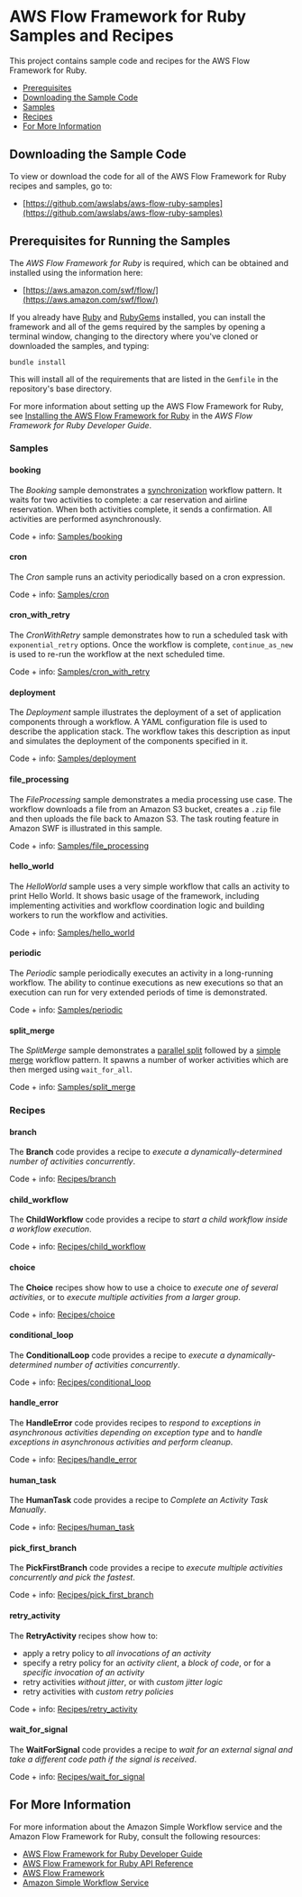 AWS Flow Framework for Ruby Samples and Recipes
===============================================

This project contains sample code and recipes for the AWS Flow Framework
for Ruby.

-   [Prerequisites](#prerequisites)
-   [Downloading the Sample Code](#downloading-the-sample-code)
-   [Samples](#samples)
-   [Recipes](#recipes)
-   [For More Information](#for-more-information)

Downloading the Sample Code
---------------------------

To view or download the code for all of the AWS Flow Framework for Ruby
recipes and samples, go to:

-   [https://github.com/awslabs/aws-flow-ruby-samples](https://github.com/awslabs/aws-flow-ruby-samples)

Prerequisites for Running the Samples
-------------------------------------

The *AWS Flow Framework for Ruby* is required, which can be obtained and
installed using the information here:

-   [https://aws.amazon.com/swf/flow/](https://aws.amazon.com/swf/flow/)

If you already have [Ruby](https://www.ruby-lang.org/) and
[RubyGems](http://rubygems.org/) installed, you can install the framework and
all of the gems required by the samples by opening a terminal window, changing
to the directory where you've cloned or downloaded the samples, and typing:

~~~~
bundle install
~~~~

This will install all of the requirements that are listed in the `Gemfile` in
the repository's base directory.

For more information about setting up the AWS Flow Framework for Ruby,
see [Installing the AWS Flow Framework for
Ruby](http://docs.aws.amazon.com/amazonswf/latest/awsrbflowguide/installing.html)
in the *AWS Flow Framework for Ruby Developer Guide*.

### Samples

#### booking

The *Booking* sample demonstrates a
[synchronization](http://docs.aws.amazon.com/amazonswf/latest/awsrbflowguide/programming-workflow-patterns.html#programming-workflow-patterns-synchronization)
workflow pattern. It waits for two activities to complete: a car
reservation and airline reservation. When both activities complete, it
sends a confirmation. All activities are performed asynchronously.

Code + info: [Samples/booking](Samples/booking/)

#### cron

The *Cron* sample runs an activity periodically based on a cron
expression.

Code + info: [Samples/cron](Samples/cron/)

#### cron\_with\_retry

The *CronWithRetry* sample demonstrates how to run a scheduled task with
`exponential_retry` options. Once the workflow is
complete, `continue_as_new` is used to re-run the
workflow at the next scheduled time.

Code + info: [Samples/cron\_with\_retry](Samples/cron_with_retry/)

#### deployment

The *Deployment* sample illustrates the deployment of a set of
application components through a workflow. A YAML configuration file is
used to describe the application stack. The workflow takes this
description as input and simulates the deployment of the components
specified in it.

Code + info: [Samples/deployment](Samples/deployment/)

#### file\_processing

The *FileProcessing* sample demonstrates a media processing use case.
The workflow downloads a file from an Amazon S3 bucket, creates a
`.zip` file and then uploads the file back to Amazon
S3. The task routing feature in Amazon SWF is illustrated in this
sample.

Code + info: [Samples/file\_processing](Samples/file_processing/)

#### hello\_world

The *HelloWorld* sample uses a very simple workflow that calls an
activity to print Hello World. It shows basic usage of the framework,
including implementing activities and workflow coordination logic and
building workers to run the workflow and activities.

Code + info: [Samples/hello\_world](Samples/hello_world/)

#### periodic

The *Periodic* sample periodically executes an activity in a
long-running workflow. The ability to continue executions as new
executions so that an execution can run for very extended periods of
time is demonstrated.

Code + info: [Samples/periodic](Samples/periodic/)

#### split\_merge

The *SplitMerge* sample demonstrates a [parallel
split](http://docs.aws.amazon.com/amazonswf/latest/awsrbflowguide/programming-workflow-patterns.html#programming-workflow-patterns-synchronization)
followed by a [simple
merge](http://docs.aws.amazon.com/amazonswf/latest/awsrbflowguide/programming-workflow-patterns.html#programming-workflow-patterns-simple-merge)
workflow pattern. It spawns a number of worker activities which are then
merged using `wait_for_all`.

Code + info: [Samples/split\_merge](Samples/split_merge/)

### Recipes

#### branch

The **Branch** code provides a recipe to *execute a
dynamically-determined number of activities concurrently*.

Code + info: [Recipes/branch](Recipes/branch/)

#### child\_workflow

The **ChildWorkflow** code provides a recipe to *start a child workflow
inside a workflow execution*.

Code + info: [Recipes/child\_workflow](Recipes/child_workflow/)

#### choice

The **Choice** recipes show how to use a choice to *execute one of
several activities*, or to *execute multiple activities from a larger
group*.

Code + info: [Recipes/choice](Recipes/choice/)

#### conditional\_loop

The **ConditionalLoop** code provides a recipe to *execute a
dynamically-determined number of activities concurrently*.

Code + info: [Recipes/conditional\_loop](Recipes/conditional_loop/)

#### handle\_error

The **HandleError** code provides recipes to *respond to exceptions in
asynchronous activities depending on exception type* and to *handle
exceptions in asynchronous activities and perform cleanup*.

Code + info: [Recipes/handle\_error](Recipes/handle_error/)

#### human\_task

The **HumanTask** code provides a recipe to *Complete an Activity Task
Manually*.

Code + info: [Recipes/human\_task](Recipes/human_task/)

#### pick\_first\_branch

The **PickFirstBranch** code provides a recipe to *execute multiple
activities concurrently and pick the fastest*.

Code + info: [Recipes/pick\_first\_branch](Recipes/pick_first_branch/)

#### retry\_activity

The **RetryActivity** recipes show how to:

-   apply a retry policy to *all invocations of an activity*
-   specify a retry policy for an *activity client*, a *block of code*,
    or for a *specific invocation of an activity*
-   retry activities *without jitter*, or with *custom jitter logic*
-   retry activities with *custom retry policies*

Code + info: [Recipes/retry\_activity](Recipes/retry_activity/)

#### wait\_for\_signal

The **WaitForSignal** code provides a recipe to *wait for an external
signal and take a different code path if the signal is received*.

Code + info: [Recipes/wait\_for\_signal](Recipes/wait_for_signal/)

For More Information
--------------------

For more information about the Amazon Simple Workflow service and the
Amazon Flow Framework for Ruby, consult the following resources:

-   [AWS Flow Framework for Ruby Developer
    Guide](http://docs.aws.amazon.com/amazonswf/latest/awsrbflowguide/)
-   [AWS Flow Framework for Ruby API
    Reference](https://docs.aws.amazon.com/amazonswf/latest/awsrbflowapi/)
-   [AWS Flow Framework](http://aws.amazon.com/swf/flow/)
-   [Amazon Simple Workflow Service](http://aws.amazon.com/swf/)

